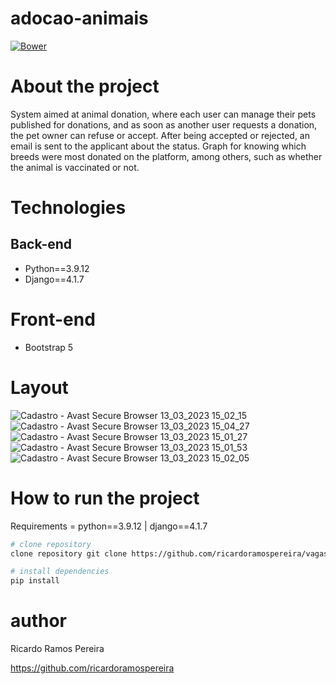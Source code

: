 # adocao-animais
[![Bower](https://img.shields.io/bower/l/django)]([https://github.com/ricardoramospereira/vagas_emprego/blob/main/LICENSE](https://github.com/ricardoramospereira/adocao-animais/blob/main/LICENSE))

# About the project
System aimed at animal donation, where each user can manage their pets published for donations, and as soon as another user requests a donation, the pet owner can refuse or accept. After being accepted or rejected, an email is sent to the applicant about the status.
Graph for knowing which breeds were most donated on the platform, among others, such as whether the animal is vaccinated or not.

# Technologies
## Back-end
* Python==3.9.12
* Django==4.1.7

# Front-end
* Bootstrap 5

# Layout
![Cadastro - Avast Secure Browser 13_03_2023 15_02_15](https://user-images.githubusercontent.com/103947016/233653588-6da8b1d1-7345-4736-a207-88f45cfc0283.png)
![Cadastro - Avast Secure Browser 13_03_2023 15_04_27](https://user-images.githubusercontent.com/103947016/233653600-aca93999-5fb1-4788-b84d-6f25cc34b2bb.png)
![Cadastro - Avast Secure Browser 13_03_2023 15_01_27](https://user-images.githubusercontent.com/103947016/233653611-798b5b28-7224-4cd3-a949-aac151a0b81a.png)
![Cadastro - Avast Secure Browser 13_03_2023 15_01_53](https://user-images.githubusercontent.com/103947016/233653630-f299c488-8e89-4271-bd67-2c2d34249b59.png)
![Cadastro - Avast Secure Browser 13_03_2023 15_02_05](https://user-images.githubusercontent.com/103947016/233653645-c140406c-8595-49d5-8b99-3532321e48e0.png)

# How to run the project
Requirements = python==3.9.12 | django==4.1.7

```bash
# clone repository
clone repository git clone https://github.com/ricardoramospereira/vagas_emprego.git

# install dependencies
pip install
```

# author
Ricardo Ramos Pereira

https://github.com/ricardoramospereira
